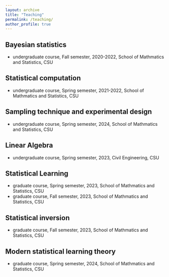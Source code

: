 ```yaml
---
layout: archive
title: "Teaching"
permalink: /teaching/
author_profile: true
---
```


## Bayesian statistics
- undergraduate course, Fall semester, 2020-2022, School of Mathmatics and Statistics, CSU
  
## Statistical computation
- undergraduate course, Spring semester, 2021-2022, School of Mathmatics and Statistics, CSU

## Sampling technique and experimental design
- undergraduate course, Spring semester, 2024, School of Mathmatics and Statistics, CSU

## Linear Algebra
- undergraduate course, Spring semester, 2023, Civil Engineering, CSU

## Statistical Learning
- graduate course, Spring semester, 2023, School of Mathmatics and Statistics, CSU
- graduate course, Fall semester, 2023, School of Mathmatics and Statistics, CSU

## Statistical inversion
- graduate course, Fall semester, 2023, School of Mathmatics and Statistics, CSU

## Modern statistical learning theory
- graduate course, Spring semester, 2024, School of Mathmatics and Statistics, CSU
